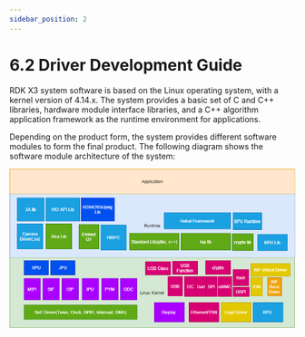 ```yaml
---
sidebar_position: 2
---
```

# 6.2 Driver Development Guide

RDK X3 system software is based on the Linux operating system, with a kernel version of 4.14.x. The system provides a basic set of C and C++ libraries, hardware module interface libraries, and a C++ algorithm application framework as the runtime environment for applications.

Depending on the product form, the system provides different software modules to form the final product. The following diagram shows the software module architecture of the system:

![46a619838b123841cf4a4baea970364d](./image/driver_develop_guide/46a619838b123841cf4a4baea970364d.png)